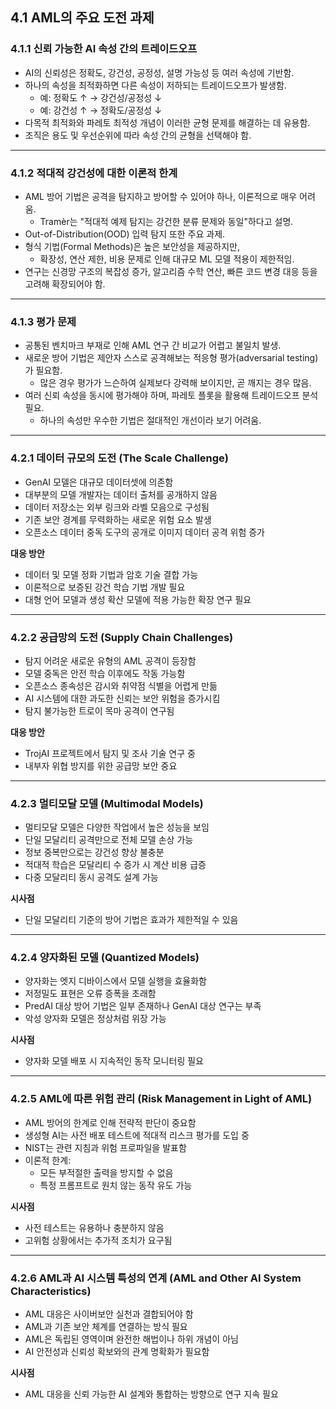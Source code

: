 ## 4.1 AML의 주요 도전 과제

### 4.1.1 신뢰 가능한 AI 속성 간의 트레이드오프

- AI의 신뢰성은 정확도, 강건성, 공정성, 설명 가능성 등 여러 속성에 기반함.
- 하나의 속성을 최적화하면 다른 속성이 저하되는 트레이드오프가 발생함.
    - 예: 정확도 ↑ → 강건성/공정성 ↓
    - 예: 강건성 ↑ → 정확도/공정성 ↓
- 다목적 최적화와 파레토 최적성 개념이 이러한 균형 문제를 해결하는 데 유용함.
- 조직은 용도 및 우선순위에 따라 속성 간의 균형을 선택해야 함.

---

### 4.1.2 적대적 강건성에 대한 이론적 한계

- AML 방어 기법은 공격을 탐지하고 방어할 수 있어야 하나, 이론적으로 매우 어려움.
    - Tramèr는 "적대적 예제 탐지는 강건한 분류 문제와 동일"하다고 설명.
- Out-of-Distribution(OOD) 입력 탐지 또한 주요 과제.
- 형식 기법(Formal Methods)은 높은 보안성을 제공하지만,
    - 확장성, 연산 제한, 비용 문제로 인해 대규모 ML 모델 적용이 제한적임.
- 연구는 신경망 구조의 복잡성 증가, 알고리즘 수학 연산, 빠른 코드 변경 대응 등을 고려해 확장되어야 함.

---

### 4.1.3 평가 문제

- 공통된 벤치마크 부재로 인해 AML 연구 간 비교가 어렵고 불일치 발생.
- 새로운 방어 기법은 제안자 스스로 공격해보는 적응형 평가(adversarial testing)가 필요함.
    - 많은 경우 평가가 느슨하여 실제보다 강력해 보이지만, 곧 깨지는 경우 많음.
- 여러 신뢰 속성을 동시에 평가해야 하며, 파레토 플롯을 활용해 트레이드오프 분석 필요.
    - 하나의 속성만 우수한 기법은 절대적인 개선이라 보기 어려움.
    
---

### 4.2.1 데이터 규모의 도전 (The Scale Challenge)

- GenAI 모델은 대규모 데이터셋에 의존함
- 대부분의 모델 개발자는 데이터 출처를 공개하지 않음
- 데이터 저장소는 외부 링크와 라벨 모음으로 구성됨
- 기존 보안 경계를 무력화하는 새로운 위험 요소 발생
- 오픈소스 데이터 중독 도구의 공개로 이미지 데이터 공격 위험 증가

**대응 방안**

- 데이터 및 모델 정화 기법과 암호 기술 결합 가능
- 이론적으로 보증된 강건 학습 기법 개발 필요
- 대형 언어 모델과 생성 확산 모델에 적용 가능한 확장 연구 필요

---

### 4.2.2 공급망의 도전 (Supply Chain Challenges)

- 탐지 어려운 새로운 유형의 AML 공격이 등장함
- 모델 중독은 안전 학습 이후에도 작동 가능함
- 오픈소스 종속성은 감시와 취약점 식별을 어렵게 만듦
- AI 시스템에 대한 과도한 신뢰는 보안 위험을 증가시킴
- 탐지 불가능한 트로이 목마 공격이 연구됨

**대응 방안**

- TrojAI 프로젝트에서 탐지 및 조사 기술 연구 중
- 내부자 위협 방지를 위한 공급망 보안 중요

---

### 4.2.3 멀티모달 모델 (Multimodal Models)

- 멀티모달 모델은 다양한 작업에서 높은 성능을 보임
- 단일 모달리티 공격만으로 전체 모델 손상 가능
- 정보 중복만으로는 강건성 향상 불충분
- 적대적 학습은 모달리티 수 증가 시 계산 비용 급증
- 다중 모달리티 동시 공격도 설계 가능

**시사점**

- 단일 모달리티 기준의 방어 기법은 효과가 제한적일 수 있음

---

### 4.2.4 양자화된 모델 (Quantized Models)

- 양자화는 엣지 디바이스에서 모델 실행을 효율화함
- 저정밀도 표현은 오류 증폭을 초래함
- PredAI 대상 방어 기법은 일부 존재하나 GenAI 대상 연구는 부족
- 악성 양자화 모델은 정상처럼 위장 가능

**시사점**

- 양자화 모델 배포 시 지속적인 동작 모니터링 필요

---

### 4.2.5 AML에 따른 위험 관리 (Risk Management in Light of AML)

- AML 방어의 한계로 인해 전략적 판단이 중요함
- 생성형 AI는 사전 배포 테스트에 적대적 리스크 평가를 도입 중
- NIST는 관련 지침과 위험 프로파일을 발표함
- 이론적 한계:
    - 모든 부적절한 출력을 방지할 수 없음
    - 특정 프롬프트로 원치 않는 동작 유도 가능

**시사점**

- 사전 테스트는 유용하나 충분하지 않음
- 고위험 상황에서는 추가적 조치가 요구됨

---

### 4.2.6 AML과 AI 시스템 특성의 연계 (AML and Other AI System Characteristics)

- AML 대응은 사이버보안 실천과 결합되어야 함
- AML과 기존 보안 체계를 연결하는 방식 필요
- AML은 독립된 영역이며 완전한 해법이나 하위 개념이 아님
- AI 안전성과 신뢰성 확보와의 관계 명확화가 필요함

**시사점**

- AML 대응을 신뢰 가능한 AI 설계와 통합하는 방향으로 연구 지속 필요
